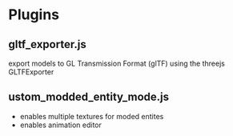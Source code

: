 # Plugins
## gltf_exporter.js
export models to GL Transmission Format (glTF) using the threejs GLTFExporter
## ustom_modded_entity_mode.js
- enables multiple textures for moded entites 
- enables animation editor